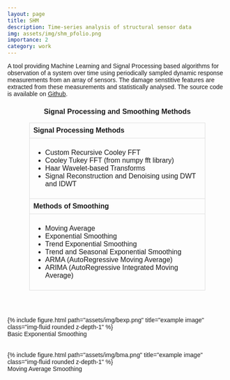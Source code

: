 ```yaml
---
layout: page
title: SHM
description: Time-series analysis of structural sensor data
img: assets/img/shm_pfolio.png
importance: 2
category: work
---
```


A tool providing Machine Learning and Signal Processing based algorithms 
for observation of a system over time using periodically sampled dynamic 
response measurements from an array of sensors. The damage senstitive 
features are extracted from these measurements and statistically analysed.
The source code is available on <a href="https://github.com/acharaakshit/Structural-Health-Monitoring">Github</a>.

<style>
    body {
        font-family: Arial, sans-serif;
        margin: 20px;
    }

    h3 {
        text-align: center;
    }

    table {
        width: 80%;
        margin: 0 auto;
        border-collapse: collapse;
    }

    th, td {
        padding: 8px;
        border: 1px solid #ddd;
        text-align: left;
    }
</style>

<h3>Signal Processing and Smoothing Methods</h3>

<table>
    <tr>
        <th>Signal Processing Methods</th>
    </tr>
    <tr>
        <td>
            <ul>
                <li>Custom Recursive Cooley FFT</li>
                <li>Cooley Tukey FFT (from numpy fft library)</li>
                <li>Haar Wavelet-based Transforms</li>
                <li>Signal Reconstruction and Denoising using DWT and IDWT</li>
            </ul>
        </td>
    </tr>
    <tr>
        <th>Methods of Smoothing</th>
    </tr>
    <tr>
        <td>
            <ul>
                <li>Moving Average</li>
                <li>Exponential Smoothing</li>
                <li>Trend Exponential Smoothing</li>
                <li>Trend and Seasonal Exponential Smoothing</li>
                <li>ARMA (AutoRegressive Moving Average)</li>
                <li>ARIMA (AutoRegressive Integrated Moving Average)</li>
            </ul>
        </td>
    </tr>
</table>

<br/><br/>

<div class="row justify-content-sm-center">
    <div class="col-sm mt-3 mt-md-0">
        {% include figure.html path="assets/img/bexp.png" title="example image" class="img-fluid rounded z-depth-1" %}
    </div>
</div>
<div class="caption">
    Basic Exponential Smoothing
</div>
<br/><br/>
<div class="row justify-content-sm-center">
    <div class="col-sm mt-3 mt-md-0">
        {% include figure.html path="assets/img/bma.png" title="example image" class="img-fluid rounded z-depth-1" %}
    </div>
</div>
<div class="caption">
    Moving Average Smoothing
</div>